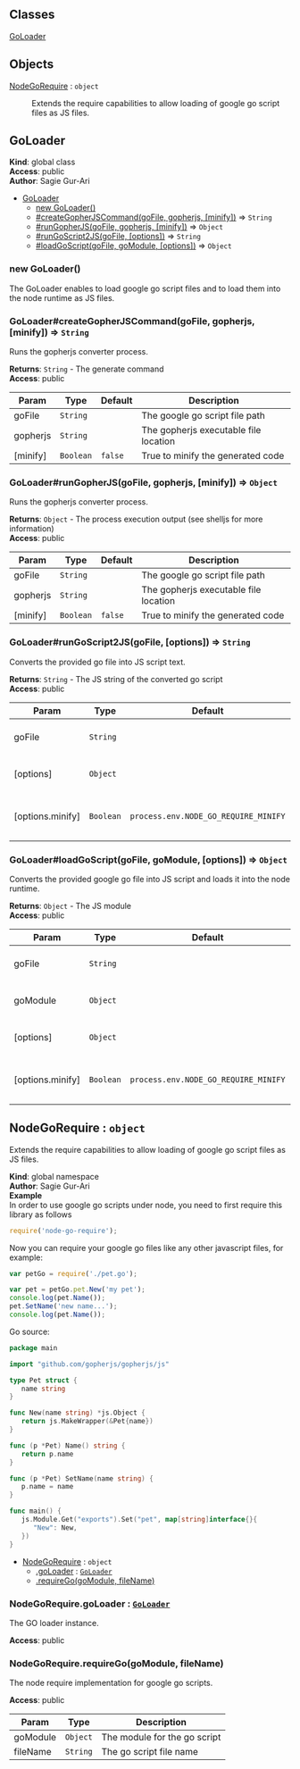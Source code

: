 ## Classes

<dl>
<dt><a href="#GoLoader">GoLoader</a></dt>
<dd></dd>
</dl>

## Objects

<dl>
<dt><a href="#NodeGoRequire">NodeGoRequire</a> : <code>object</code></dt>
<dd><p>Extends the require capabilities to allow loading of google go
script files as JS files.</p>
</dd>
</dl>

<a name="GoLoader"></a>

## GoLoader
**Kind**: global class  
**Access**: public  
**Author**: Sagie Gur-Ari  

* [GoLoader](#GoLoader)
    * [new GoLoader()](#new_GoLoader_new)
    * [#createGopherJSCommand(goFile, gopherjs, [minify])](#GoLoader+createGopherJSCommand) ⇒ <code>String</code>
    * [#runGopherJS(goFile, gopherjs, [minify])](#GoLoader+runGopherJS) ⇒ <code>Object</code>
    * [#runGoScript2JS(goFile, [options])](#GoLoader+runGoScript2JS) ⇒ <code>String</code>
    * [#loadGoScript(goFile, goModule, [options])](#GoLoader+loadGoScript) ⇒ <code>Object</code>

<a name="new_GoLoader_new"></a>

### new GoLoader()
The GoLoader enables to load google go script files and to load them into the
node runtime as JS files.

<a name="GoLoader+createGopherJSCommand"></a>

### GoLoader#createGopherJSCommand(goFile, gopherjs, [minify]) ⇒ <code>String</code>
Runs the gopherjs converter process.

**Returns**: <code>String</code> - The generate command  
**Access**: public  

| Param | Type | Default | Description |
| --- | --- | --- | --- |
| goFile | <code>String</code> |  | The google go script file path |
| gopherjs | <code>String</code> |  | The gopherjs executable file location |
| [minify] | <code>Boolean</code> | <code>false</code> | True to minify the generated code |

<a name="GoLoader+runGopherJS"></a>

### GoLoader#runGopherJS(goFile, gopherjs, [minify]) ⇒ <code>Object</code>
Runs the gopherjs converter process.

**Returns**: <code>Object</code> - The process execution output (see shelljs for more information)  
**Access**: public  

| Param | Type | Default | Description |
| --- | --- | --- | --- |
| goFile | <code>String</code> |  | The google go script file path |
| gopherjs | <code>String</code> |  | The gopherjs executable file location |
| [minify] | <code>Boolean</code> | <code>false</code> | True to minify the generated code |

<a name="GoLoader+runGoScript2JS"></a>

### GoLoader#runGoScript2JS(goFile, [options]) ⇒ <code>String</code>
Converts the provided go file into JS script text.

**Returns**: <code>String</code> - The JS string of the converted go script  
**Access**: public  

| Param | Type | Default | Description |
| --- | --- | --- | --- |
| goFile | <code>String</code> |  | The google go script file path |
| [options] | <code>Object</code> |  | Optional runtime options |
| [options.minify] | <code>Boolean</code> | <code>process.env.NODE_GO_REQUIRE_MINIFY</code> | True to minify the generated code |

<a name="GoLoader+loadGoScript"></a>

### GoLoader#loadGoScript(goFile, goModule, [options]) ⇒ <code>Object</code>
Converts the provided google go file into JS script and loads it into
the node runtime.

**Returns**: <code>Object</code> - The JS module  
**Access**: public  

| Param | Type | Default | Description |
| --- | --- | --- | --- |
| goFile | <code>String</code> |  | The go script file path |
| goModule | <code>Object</code> |  | The module for the go script |
| [options] | <code>Object</code> |  | Optional runtime options |
| [options.minify] | <code>Boolean</code> | <code>process.env.NODE_GO_REQUIRE_MINIFY</code> | True to minify the generated code |

<a name="NodeGoRequire"></a>

## NodeGoRequire : <code>object</code>
Extends the require capabilities to allow loading of google go
script files as JS files.

**Kind**: global namespace  
**Author**: Sagie Gur-Ari  
**Example**  
In order to use google go scripts under node, you need to first require this library as follows
```js
require('node-go-require');
```
Now you can require your google go files like any other javascript files, for example:
```js
var petGo = require('./pet.go');

var pet = petGo.pet.New('my pet');
console.log(pet.Name());
pet.SetName('new name...');
console.log(pet.Name());
```
Go source:
```go
package main

import "github.com/gopherjs/gopherjs/js"

type Pet struct {
   name string
}

func New(name string) *js.Object {
   return js.MakeWrapper(&Pet{name})
}

func (p *Pet) Name() string {
   return p.name
}

func (p *Pet) SetName(name string) {
   p.name = name
}

func main() {
   js.Module.Get("exports").Set("pet", map[string]interface{}{
      "New": New,
   })
}
```

* [NodeGoRequire](#NodeGoRequire) : <code>object</code>
    * [.goLoader](#NodeGoRequire.goLoader) : [<code>GoLoader</code>](#GoLoader)
    * [.requireGo(goModule, fileName)](#NodeGoRequire.requireGo)

<a name="NodeGoRequire.goLoader"></a>

### NodeGoRequire.goLoader : [<code>GoLoader</code>](#GoLoader)
The GO loader instance.

**Access**: public  
<a name="NodeGoRequire.requireGo"></a>

### NodeGoRequire.requireGo(goModule, fileName)
The node require implementation for google go scripts.

**Access**: public  

| Param | Type | Description |
| --- | --- | --- |
| goModule | <code>Object</code> | The module for the go script |
| fileName | <code>String</code> | The go script file name |

